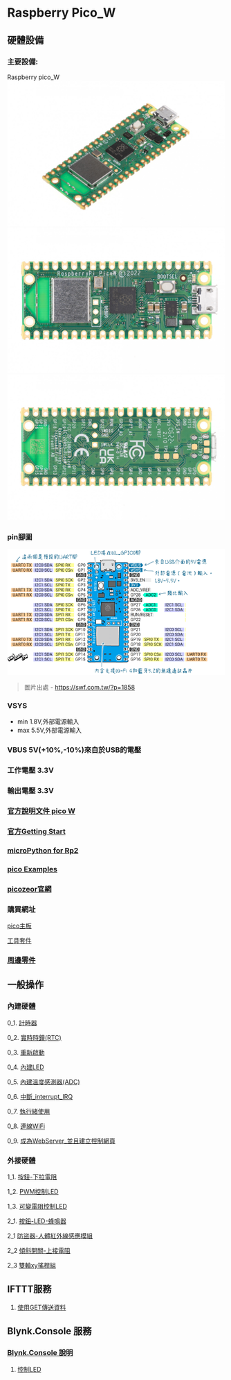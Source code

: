 # Raspberry Pico_W
## 硬體設備
### 主要設備:
Raspberry pico_W
![Raspberry pico_W1](./images/pick_w1.jpeg)
![Raspberry pico_W2](./images/pick_w2.jpeg)
![Raspberry pico_W3](./images/pick_w3.jpeg)

### pin腳圖

![](./images/raspberry_pi_pico_w.png)

> 圖片出處 - https://swf.com.tw/?p=1858

### VSYS
- min 1.8V,外部電源輸入
- max 5.5V,外部電源輸入

### VBUS 5V(+10%,-10%)來自於USB的電壓

### 工作電壓 3.3V

### 輸出電壓 3.3V


### [官方說明文件 pico W](https://www.raspberrypi.com/documentation/microcontrollers/raspberry-pi-pico.html#raspberry-pi-pico-w19)

### [官方Getting Start](https://www.raspberrypi.com/documentation/microcontrollers/micropython.html)

### [microPython for Rp2](https://docs.micropython.org/en/latest/rp2/general.html)

### [pico Examples](https://github.com/raspberrypi/pico-micropython-examples/tree/master)

### [picozeor官網](https://picozero.readthedocs.io/en/latest/)

### 購買網址
[pico主板](https://piepie.com.tw/product/raspberry-pi-pico-wh?hilite=pico)

[工具套件](https://piepie.com.tw/product/gpio-game-console-starter-kit)
 
### [周邊零件](./周邊零件/README.md)

## 一般操作
### 內建硬體

0_1. [計時器](./一般操作/0_1計時器/)

0_2. [實時時鐘(RTC)](./一般操作/0_2實時時鐘(Real_Time_Clock))

0_3. [重新啟動](./一般操作/0_3重新啟動(WTD))

0_4. [內建LED](./一般操作/0_4內建LED)

0_5. [內建溫度感測器(ADC)](./一般操作/0_5內建溫度感測器(ADC))

0_6. [中斷_interrupt_IRQ](./一般操作/0_6中斷_interrupt_IRQ)

0_7. [執行緒使用](./一般操作/0_7執行緒使用)

0_8. [連線WiFi](./連線WiFi)

0_9. [成為WebServer_並且建立控制網頁](./當作WebServer/)

### 外接硬體

1_1. [按鈕-下拉電阻](./一般操作/1_1_0按鈕和LED/)

1_2. [PWM控制LED](./一般操作/1_1_2_PWM控制LED)

1_3. [可變電阻控制LED](./一般操作/1_1_3_可變電阻控制LED)

2_1. [按鈕-LED-蜂鳴器](./一般操作/2_1按鈕_LED_蜂鳴器) 

2_1 [防盜器-人體紅外線感應模組](./一般操作/2_2防盜器)

2_2 [傾斜開關-上接電阻](./一般操作/2_3傾斜滾珠開關)

2_3 [雙軸xy搖桿組](./一般操作/2_4雙軸xy搖桿組)

## IFTTT服務
1. [使用GET傳送資料](./使用IFTTT/)

## Blynk.Console 服務
### [Blynk.Console 說明](./使用Blynk_Console/)

1. [控制LED](./使用Blynk_Console/1控制LED/)






